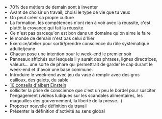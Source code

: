 - 70% des métiers de demain sont à inventer
- Avant de choisir un travail, choisi le type de vie que tu veux
- On peut créer sa propre culture
- La formation, les compétences n'ont rien à voir avec la réussite, c'est plutôt la croyance qui fait la réussite
- Ce n'est pas parcequ'on est bon dans un domaine qu'on aime le faire
- le monde de demain n'est pas celui d'hier
- Exercice/atelier pour sortir/prendre conscience du rôle systématique adulte/jeune
- Chacun pose une intention pour le week-end le premier soir
- Panneaux affichés sur lesquels il y aurait des phrases, lignes directrices, valeurs... une sorte de phare qui permettrait de garder le cap durant le week-end et d'avoir une base commune.
- Introduire le week-end avec jeu du vase à remplir avec des gros cailloux, des galets, du sable
- [10 conseils d'albert Einstein]()
- solliciter la prise de conscience que c'est un peu le bordel pour susciter l'engagement (vidéos ludiques sur les scandales alimentaires, les magouilles des gouvernement, la liberté de la presse...)
- Proposer nouvelle définition du travail
- Présenter la définition d'activité au sens global
